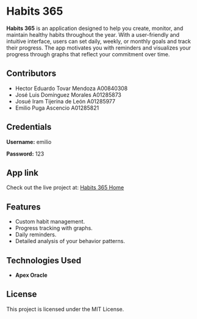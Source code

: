  <!DOCTYPE html>
<html lang="en">
<head>
    <meta charset="UTF-8">
    <meta name="viewport" content="width=device-width, initial-scale=1.0">
</head>
<body>
    <h1>Habits 365</h1>
    <p><strong>Habits 365</strong> is an application designed to help you create, monitor, and maintain healthy habits throughout the year. With a user-friendly and intuitive interface, users can set daily, weekly, or monthly goals and track their progress. The app motivates you with reminders and visualizes your progress through graphs that reflect your commitment over time.</p>
    <h2>Contributors</h2>
    <ul>
        <li>Hector Eduardo Tovar Mendoza A00840308</li>
        <li>José Luis Domínguez Morales A01285873</li>
        <li>Josué Iram Tijerina de León A01285977</li>
        <li>Emilio Puga Ascencio A01285821</li>
    </ul>
   <h2>Credentials</h2>
   <p><strong>Username:</strong> emilio</p>
   <p><strong>Password:</strong> 123</p>
   <h2>App link</h2>
   <p>Check out the live project at: <a href="https://apex.oracle.com/pls/apex/r/chartank2_0/habits365/login?session=5967221203109" class="link" target="_blank">Habits 365 Home</a></p>
        </div>    <h2>Features</h2>
    <ul>
        <li>Custom habit management.</li>
        <li>Progress tracking with graphs.</li>
        <li>Daily reminders.</li>
        <li>Detailed analysis of your behavior patterns.</li>
    </ul>
    <h2>Technologies Used</h2>
    <ul>
        <li><strong>Apex Oracle</strong></li>
    </ul>
    <h2>License</h2>
    <p>This project is licensed under the MIT License.</p>
</body>
</html>
